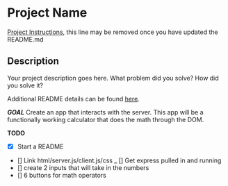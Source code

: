 # Project Name

[Project Instructions](./INSTRUCTIONS.md), this line may be removed once you have updated the README.md

## Description

Your project description goes here. What problem did you solve? How did you solve it?

Additional README details can be found [here](https://github.com/PrimeAcademy/readme-template/blob/master/README.md).

_____GOAL_____
Create an app that interacts with the server. This app will be a functionally working calculator that does the math through the DOM.

****TODO****
- [X] Start a README
- [] Link html/server.js/client.js/css
_ [] Get express pulled in and running
- [] create 2 inputs that will take in the numbers
- [] 6 buttons for math operators




